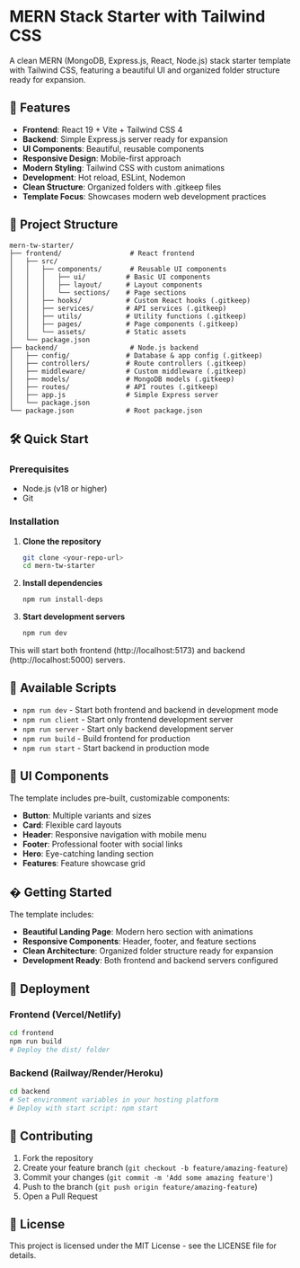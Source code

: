 # MERN Stack Starter with Tailwind CSS

A clean MERN (MongoDB, Express.js, React, Node.js) stack starter template with Tailwind CSS, featuring a beautiful UI and organized folder structure ready for expansion.

## 🚀 Features

- **Frontend**: React 19 + Vite + Tailwind CSS 4
- **Backend**: Simple Express.js server ready for expansion
- **UI Components**: Beautiful, reusable components
- **Responsive Design**: Mobile-first approach
- **Modern Styling**: Tailwind CSS with custom animations
- **Development**: Hot reload, ESLint, Nodemon
- **Clean Structure**: Organized folders with .gitkeep files
- **Template Focus**: Showcases modern web development practices

## 📁 Project Structure

```
mern-tw-starter/
├── frontend/                 # React frontend
│   ├── src/
│   │   ├── components/       # Reusable UI components
│   │   │   ├── ui/          # Basic UI components
│   │   │   ├── layout/      # Layout components
│   │   │   └── sections/    # Page sections
│   │   ├── hooks/           # Custom React hooks (.gitkeep)
│   │   ├── services/        # API services (.gitkeep)
│   │   ├── utils/           # Utility functions (.gitkeep)
│   │   ├── pages/           # Page components (.gitkeep)
│   │   └── assets/          # Static assets
│   └── package.json
├── backend/                  # Node.js backend
│   ├── config/              # Database & app config (.gitkeep)
│   ├── controllers/         # Route controllers (.gitkeep)
│   ├── middleware/          # Custom middleware (.gitkeep)
│   ├── models/              # MongoDB models (.gitkeep)
│   ├── routes/              # API routes (.gitkeep)
│   ├── app.js               # Simple Express server
│   └── package.json
└── package.json             # Root package.json
```

## 🛠️ Quick Start

### Prerequisites

- Node.js (v18 or higher)
- Git

### Installation

1. **Clone the repository**

   ```bash
   git clone <your-repo-url>
   cd mern-tw-starter
   ```

2. **Install dependencies**

   ```bash
   npm run install-deps
   ```

3. **Start development servers**
   ```bash
   npm run dev
   ```

This will start both frontend (http://localhost:5173) and backend (http://localhost:5000) servers.

## 📝 Available Scripts

- `npm run dev` - Start both frontend and backend in development mode
- `npm run client` - Start only frontend development server
- `npm run server` - Start only backend development server
- `npm run build` - Build frontend for production
- `npm run start` - Start backend in production mode

## 🎨 UI Components

The template includes pre-built, customizable components:

- **Button**: Multiple variants and sizes
- **Card**: Flexible card layouts
- **Header**: Responsive navigation with mobile menu
- **Footer**: Professional footer with social links
- **Hero**: Eye-catching landing section
- **Features**: Feature showcase grid

## � Getting Started

The template includes:

- **Beautiful Landing Page**: Modern hero section with animations
- **Responsive Components**: Header, footer, and feature sections
- **Clean Architecture**: Organized folder structure ready for expansion
- **Development Ready**: Both frontend and backend servers configured

## 🚀 Deployment

### Frontend (Vercel/Netlify)

```bash
cd frontend
npm run build
# Deploy the dist/ folder
```

### Backend (Railway/Render/Heroku)

```bash
cd backend
# Set environment variables in your hosting platform
# Deploy with start script: npm start
```

## 🤝 Contributing

1. Fork the repository
2. Create your feature branch (`git checkout -b feature/amazing-feature`)
3. Commit your changes (`git commit -m 'Add some amazing feature'`)
4. Push to the branch (`git push origin feature/amazing-feature`)
5. Open a Pull Request

## 📄 License

This project is licensed under the MIT License - see the LICENSE file for details.
